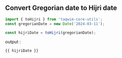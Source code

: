 
<script setup>
import { toHijri } from 'taqwim-core-utils';
const gregorianDate = new Date('2024-03-11');

const hijriDate = toHijri(gregorianDate); 

</script>


## Convert Gregorian date to Hijri date

```js 
import { toHijri } from 'taqwim-core-utils';
const gregorianDate = new Date('2024-03-11');

const hijriDate = toHijri(gregorianDate); 
```

output : 

    {{ hijriDate }}

